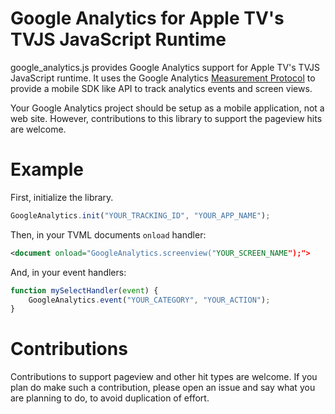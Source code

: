 # Google Analytics for Apple TV's TVJS JavaScript Runtime
google_analytics.js provides Google Analytics support for Apple TV's
TVJS JavaScript runtime. It uses the Google Analytics
[Measurement Protocol](https://developers.google.com/analytics/devguides/collection/protocol/v1/)
to provide a mobile SDK like API to track analytics events and screen views.

Your Google Analytics project should be setup as a mobile application, not a web site. However,
contributions to this library to support the pageview hits are welcome.

# Example

First, initialize the library.

```javascript
GoogleAnalytics.init("YOUR_TRACKING_ID", "YOUR_APP_NAME");
```

Then, in your TVML documents `onload` handler:

```xml
<document onload="GoogleAnalytics.screenview("YOUR_SCREEN_NAME");">
```

And, in your event handlers:

```javascript
function mySelectHandler(event) {
    GoogleAnalytics.event("YOUR_CATEGORY", "YOUR_ACTION"); 
}
```

# Contributions
Contributions to support pageview and other hit types are welcome. If you plan do make such
a contribution, please open an issue and say what you are planning to do, to avoid duplication
of effort.
